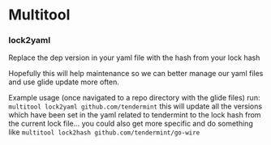 # Multitool

### lock2yaml

Replace the dep version in your yaml file with the hash from your lock hash

Hopefully this will help maintenance so we can better manage our yaml files and
use glide update more often. 

Example usage (once navigated to a repo directory with the glide files) run:
`multitool lock2yaml github.com/tendermint` this will update all the versions
which have been set in the yaml  related to tendermint to the lock hash from
the current lock file... you could also get more specific and do something like
`multitool lock2hash github.com/tendermint/go-wire`
